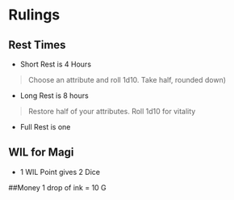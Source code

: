# Rulings
## Rest Times
* Short Rest is 4 Hours
> Choose an attribute and roll 1d10. Take half, rounded down)
* Long Rest is 8 hours
> Restore half of your attributes. Roll 1d10 for vitality
* Full Rest is one 

## WIL for Magi
* 1 WIL Point gives 2 Dice

##Money
1 drop of ink = 10 G
